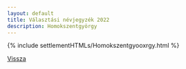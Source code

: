 ```yaml
---
layout: default
title: Választási névjegyzék 2022
description: Homokszentgyörgy
---
```


{% include settlementHTMLs/Homokszentgyooxrgy.html %}

[Vissza](./)